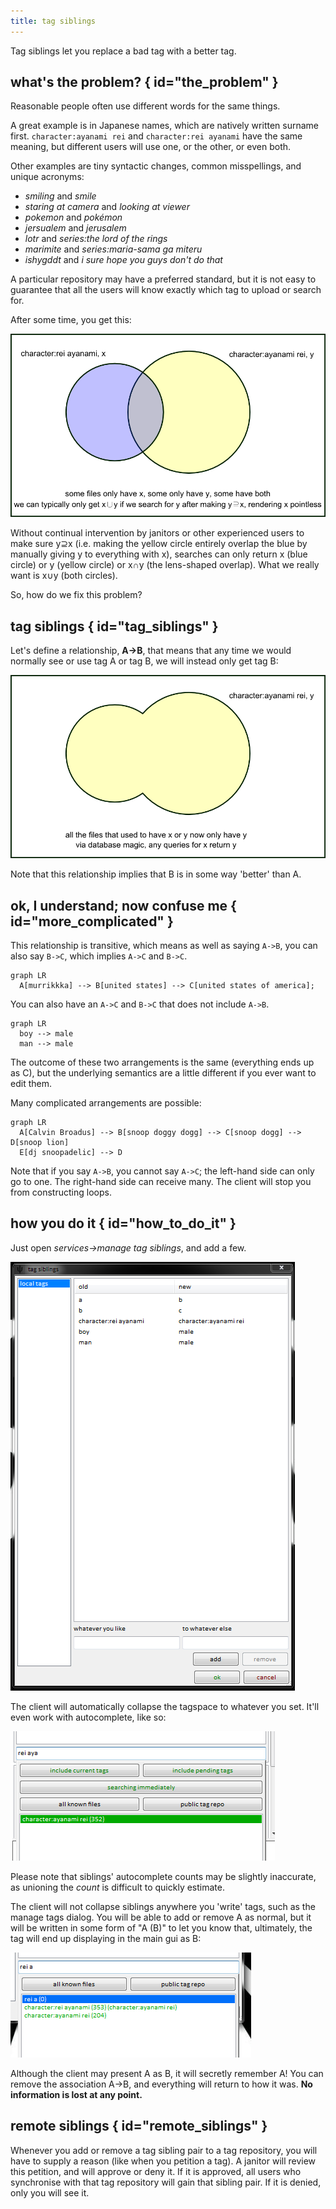 ```yaml
---
title: tag siblings
--- 
```


Tag siblings let you replace a bad tag with a better tag.

## what's the problem? { id="the_problem" }

Reasonable people often use different words for the same things.

A great example is in Japanese names, which are natively written surname first. `character:ayanami rei` and `character:rei ayanami` have the same meaning, but different users will use one, or the other, or even both.

Other examples are tiny syntactic changes, common misspellings, and unique acronyms:

*   _smiling_ and _smile_
*   _staring at camera_ and _looking at viewer_
*   _pokemon_ and _pokémon_
*   _jersualem_ and _jerusalem_
*   _lotr_ and _series:the lord of the rings_
*   _marimite_ and _series:maria-sama ga miteru_
*   _ishygddt_ and _i sure hope you guys don't do that_

A particular repository may have a preferred standard, but it is not easy to guarantee that all the users will know exactly which tag to upload or search for.

After some time, you get this:

![](images/tag_siblings_venn_1.png)

Without continual intervention by janitors or other experienced users to make sure y⊇x (i.e. making the yellow circle entirely overlap the blue by manually giving y to everything with x), searches can only return x (blue circle) or y (yellow circle) or x∩y (the lens-shaped overlap). What we really want is x∪y (both circles).

So, how do we fix this problem?

## tag siblings { id="tag_siblings" }

Let's define a relationship, **A->B**, that means that any time we would normally see or use tag A or tag B, we will instead only get tag B:

![](images/tag_siblings_venn_2.png)

Note that this relationship implies that B is in some way 'better' than A.

## ok, I understand; now confuse me { id="more_complicated" }

This relationship is transitive, which means as well as saying `A->B`, you can also say `B->C`, which implies `A->C` and `B->C`.

``` mermaid
graph LR
  A[murrikkka] --> B[united states] --> C[united states of america];
```

You can also have an `A->C` and `B->C` that does not include `A->B`.

```mermaid
graph LR
  boy --> male
  man --> male
```

The outcome of these two arrangements is the same (everything ends up as C), but the underlying semantics are a little different if you ever want to edit them.

Many complicated arrangements are possible:

```mermaid
graph LR
  A[Calvin Broadus] --> B[snoop doggy dogg] --> C[snoop dogg] --> D[snoop lion]
  E[dj snoopadelic] --> D
```

Note that if you say `A->B`, you cannot say `A->C`; the left-hand side can only go to one. The right-hand side can receive many. The client will stop you from constructing loops.

## how you do it { id="how_to_do_it" }

Just open _services->manage tag siblings_, and add a few.

![](images/tag_siblings_dialog.png)

The client will automatically collapse the tagspace to whatever you set. It'll even work with autocomplete, like so:

![](images/tag_siblings_rei.png)

Please note that siblings' autocomplete counts may be slightly inaccurate, as unioning the _count_ is difficult to quickly estimate.

The client will not collapse siblings anywhere you 'write' tags, such as the manage tags dialog. You will be able to add or remove A as normal, but it will be written in some form of "A (B)" to let you know that, ultimately, the tag will end up displaying in the main gui as B:

![](images/tag_siblings_ac_write.png)

Although the client may present A as B, it will secretly remember A! You can remove the association A->B, and everything will return to how it was. **No information is lost at any point.**

## remote siblings { id="remote_siblings" }

Whenever you add or remove a tag sibling pair to a tag repository, you will have to supply a reason (like when you petition a tag). A janitor will review this petition, and will approve or deny it. If it is approved, all users who synchronise with that tag repository will gain that sibling pair. If it is denied, only you will see it.